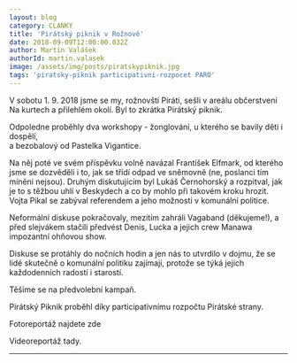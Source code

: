 ```yaml
---
layout: blog
category: CLANKY
title: 'Pirátský piknik v Rožnově'
date: 2018-09-09T12:00:00.032Z
author: Martin Valášek
authorId: martin.valasek
image: /assets/img/posts/piratskypiknik.jpg
tags: 'piratsky-piknik participativni-rozpocet PARO'
---
```

V sobotu 1. 9. 2018 jsme se my, rožnovští Piráti, sešli v areálu občerstvení Na kurtech a přilehlém okolí. 
Byl to zkrátka Pirátský piknik. 

Odpoledne proběhly dva workshopy - žonglování, u kterého se bavily děti i dospělí,  
a bezobalový od Pastelka Vigantice. 

Na něj poté ve svém příspěvku volně navázal František Elfmark, od kterého jsme se 
dozvěděli i to, jak se třídí odpad ve sněmovně (ne, poslanci tím míněni nejsou). 
Druhým diskutujícím byl Lukáš Černohorský a rozpitval, jak je to s těžbou uhlí v Beskydech a co by mohlo při 
takovém kroku hrozit. Vojta Pikal se zabýval referendem a jeho možnosti v komunální politice. 

Neformální diskuse pokračovaly, mezitím zahráli Vagaband (děkujeme!), a před slejvákem stačili předvést Denis, 
Lucka a jejich crew Manawa impozantní ohňovou show. 

Diskuse se protáhly do nočních hodin a jen nás to utvrdilo v dojmu, 
že se lidé skutečně o komunální politiku zajímají, protože se týká jejich každodenních radostí i starostí. 

Těšíme se na předvolební kampaň.

Pirátský Piknik proběhl díky participativnímu rozpočtu Pirátské strany.

Fotoreportáž najdete zde

Videoreportáž tady.

- - -
